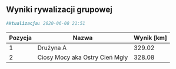 ## Wyniki rywalizacji grupowej

```markdown
Aktualizacja: 2020-06-08 21:51
```

Pozycja | Nazwa | Wynik [km] |
------------ | -------------  | -------------
 1 |Drużyna A | 329.02 
 2 |Ciosy Mocy aka Ostry Cień Mgły | 328.08
